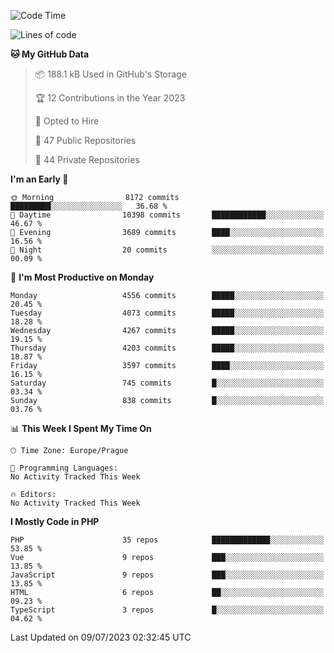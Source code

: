 <!--START_SECTION:waka-->
![Code Time](http://img.shields.io/badge/Code%20Time-1%2C583%20hrs%2058%20mins-blue)

![Lines of code](https://img.shields.io/badge/From%20Hello%20World%20I%27ve%20Written-7.2%20million%20lines%20of%20code-blue)

**🐱 My GitHub Data** 

> 📦 188.1 kB Used in GitHub's Storage 
 > 
> 🏆 12 Contributions in the Year 2023
 > 
> 💼 Opted to Hire
 > 
> 📜 47 Public Repositories 
 > 
> 🔑 44 Private Repositories 
 > 
**I'm an Early 🐤** 

```text
🌞 Morning                8172 commits        █████████░░░░░░░░░░░░░░░░   36.68 % 
🌆 Daytime                10398 commits       ████████████░░░░░░░░░░░░░   46.67 % 
🌃 Evening                3689 commits        ████░░░░░░░░░░░░░░░░░░░░░   16.56 % 
🌙 Night                  20 commits          ░░░░░░░░░░░░░░░░░░░░░░░░░   00.09 % 
```
📅 **I'm Most Productive on Monday** 

```text
Monday                   4556 commits        █████░░░░░░░░░░░░░░░░░░░░   20.45 % 
Tuesday                  4073 commits        █████░░░░░░░░░░░░░░░░░░░░   18.28 % 
Wednesday                4267 commits        █████░░░░░░░░░░░░░░░░░░░░   19.15 % 
Thursday                 4203 commits        █████░░░░░░░░░░░░░░░░░░░░   18.87 % 
Friday                   3597 commits        ████░░░░░░░░░░░░░░░░░░░░░   16.15 % 
Saturday                 745 commits         █░░░░░░░░░░░░░░░░░░░░░░░░   03.34 % 
Sunday                   838 commits         █░░░░░░░░░░░░░░░░░░░░░░░░   03.76 % 
```


📊 **This Week I Spent My Time On** 

```text
🕑︎ Time Zone: Europe/Prague

💬 Programming Languages: 
No Activity Tracked This Week

🔥 Editors: 
No Activity Tracked This Week
```

**I Mostly Code in PHP** 

```text
PHP                      35 repos            █████████████░░░░░░░░░░░░   53.85 % 
Vue                      9 repos             ███░░░░░░░░░░░░░░░░░░░░░░   13.85 % 
JavaScript               9 repos             ███░░░░░░░░░░░░░░░░░░░░░░   13.85 % 
HTML                     6 repos             ██░░░░░░░░░░░░░░░░░░░░░░░   09.23 % 
TypeScript               3 repos             █░░░░░░░░░░░░░░░░░░░░░░░░   04.62 % 
```




 Last Updated on 09/07/2023 02:32:45 UTC
<!--END_SECTION:waka-->
<!--
**AlexKratky/AlexKratky** is a ✨ _special_ ✨ repository because its `README.md` (this file) appears on your GitHub profile.

Here are some ideas to get you started:

- 🔭 I’m currently working on ...
- 🌱 I’m currently learning ...
- 👯 I’m looking to collaborate on ...
- 🤔 I’m looking for help with ...
- 💬 Ask me about ...
- 📫 How to reach me: ...
- 😄 Pronouns: ...
- ⚡ Fun fact: ...
-->
